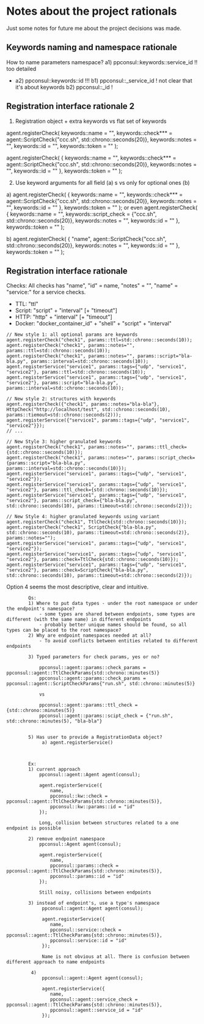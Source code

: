 Notes about the project rationals
=================================

Just some notes for future me about the project decisions was made.

Keywords naming and namespace rationale
---------------------------------------

How to name parameters namespace?
a1) ppconsul::keywords::service_id   !!   too detailed
* a2) ppconsul::keywords::id           !!!
b1) ppconsul::_service_id            !    not clear that it's about keywords
b2) ppconsul::_id                    !

Registration interface rationale 2
----------------------------------

1) Registration object + extra keywords vs flat set of keywords

agent.registerCheck(
	keywords::name = "",
	keywords::check*** = agent::ScriptCheck{"ccc.sh", std::chrono::seconds(20)},
	keywords::notes = "",
	keywords::id = "",
	keywords::token = ""
);

agent.registerCheck(
	{
		keywords::name = "",
		keywords::check*** = agent::ScriptCheck{"ccc.sh", std::chrono::seconds(20)},
		keywords::notes = "",
		keywords::id = ""
	},
	keywords::token = ""
);

2) Use keyword arguments for all field (a) s vs only for optional ones (b)

a)
agent.registerCheck(
	{
		keywords::name = "",
		keywords::check*** = agent::ScriptCheck{"ccc.sh", std::chrono::seconds(20)},
		keywords::notes = "",
		keywords::id = ""
	},
	keywords::token = ""
);
or even
agent.registerCheck(
	{
		keywords::name = "",
		keywords::script_check = {"ccc.sh", std::chrono::seconds(20)},
		keywords::notes = "",
		keywords::id = ""
	},
	keywords::token = ""
);

b)
agent.registerCheck(
	{
		"name",
		agent::ScriptCheck{"ccc.sh", std::chrono::seconds(20)},
		keywords::notes = "",
		keywords::id = ""
	},
	keywords::token = ""
);


Registration interface rationale
--------------------------------

Checks:
All checks has "name", "id" = name, "notes" = "", "name" = "service:<ServiceId>" for a service checks.

* TTL: "ttl"
* Script: "script" + "interval" [+ "timeout"]
* HTTP: "http" + "interval" [+ "timeout"]
* Docker: "docker_container_id" + "shell" + "script" + "interval"


```code=cpp
// New style 1: all optional params are keywords
agent.registerCheck("check1", params::ttl=std::chrono::seconds(10));
agent.registerCheck("check1", params::notes="", params::ttl=std::chrono::seconds(10));
agent.registerCheck("check1", params::notes="", params::script="bla-bla.py", params::interval=std::chrono::seconds(10));
agent.registerService("service1", params::tags={"udp", "service1", "service2"}, params::ttl=std::chrono::seconds(10));
agent.registerService("service1", params::tags={"udp", "service1", "service2"}, params::script="bla-bla.py", params::interval=std::chrono::seconds(10));

// New style 2: structures with keywords
agent.registerCheck({"check1", params::notes="bla-bla"}, HttpCheck("http://localhost/test", std::chrono::seconds(10), params::tiemout=std::chrono::seconds(2)));
agent.registerService({"service1", params::tags={"udp", "service1", "service2"}});
// ...

// New Style 3: higher granulated keywords
agent.registerCheck("check1", params::notes="", params::ttl_check={std::chrono::seconds(10)});
agent.registerCheck("check1", params::notes="", params::script_check={params::script="bla-bla.py", params::interval=std::chrono::seconds(10)});
agent.registerService("service1", params::tags={"udp", "service1", "service2"});
agent.registerService("service1", params::tags={"udp", "service1", "service2"}, params::ttl_check={std::chrono::seconds(10)});
agent.registerService("service1", params::tags={"udp", "service1", "service2"}, params::script_check={"bla-bla.py", std::chrono::seconds(10), params::timeout=std::chrono::seconds(2)});

// New Style 4: higher granulated keywords using variant
agent.registerCheck("check1", TtlCheck{std::chrono::seconds(10)});
agent.registerCheck("check1", ScriptCheck{"bla-bla.py", std::chrono::seconds(10), params::timeout=std::chrono::seconds(2)}, params::notes="");
agent.registerService("service1", params::tags={"udp", "service1", "service2"});
agent.registerService("service1", params::tags={"udp", "service1", "service2"}, params::check=TtlCheck{std::chrono::seconds(10)});
agent.registerService("service1", params::tags={"udp", "service1", "service2"}, params::check=ScriptCheck{"bla-bla.py", std::chrono::seconds(10), params::timeout=std::chrono::seconds(2)});
```

Option 4 seems the most descriptive, clear and intuitive.




            Qs:
            1) Where to put data types - under the root namespace or under the endpoint's namespace?
                - some types are shared between endpoints, some types are different (with the same name) in different endpoints
                - probably better unique names should be found, so all types can be placed to the root namespace?
            2) Why are endpoint namespaces needed at all?
                - To avoid conflicts between entities related to different endpoints

            3) Typed parameters for check params, yes or no?

                ppconsul::agent::params::check_params = ppconsul::agent::TtlCheckParams{std::chrono::minutes(5)}
                ppconsul::agent::params::check_params = ppconsul::agent::ScriptCheckParams{"run.sh", std::chrono::minutes(5)}
         
                vs

                ppconsul::agent::params::ttl_check = {std::chrono::minutes(5)}
                ppconsul::agent::params::scipt_check = {"run.sh", std::chrono::minutes(5), "bla-bla"}
         

            5) Has user to provide a RegistrationData object?
                 a) agent.registerService()



            Ex:
            1) current approach
                ppconsul::agent::Agent agent(consul);

                agent.registerService({
                    name,
                    ppconsul::kw::check = ppconsul::agent::TtlCheckParams{std::chrono::minutes(5)},
                    ppconsul::kw::params::id = "id"
                });
             
                Long, collision between structures related to a one endpoint is possible

            2) remove endpoint namespace
                ppconsul::Agent agent(consul);

                agent.registerService({
                    name,
                    ppconsul::params::check = ppconsul::agent::TtlCheckParams{std::chrono::minutes(5)},
                    ppconsul::params::id = "id"
                });
         
                Still noisy, collisions between endpoints
         
            3) instead of endpoint's, use a type's namespace
                 ppconsul::agent::Agent agent(consul);

                 agent.registerService({
                    name,
                    ppconsul::service::check = ppconsul::agent::TtlCheckParams{std::chrono::minutes(5)},
                    ppconsul::service::id = "id"
                 });
         
                 Name is not obvious at all. There is confusion between different approach to name endpoints

             4)
                 ppconsul::agent::Agent agent(consul);

                 agent.registerService({
                    name,
                    ppconsul::agent::service_check = ppconsul::agent::TtlCheckParams{std::chrono::minutes(5)},
                    ppconsul::agent::service_id = "id"
                 });


